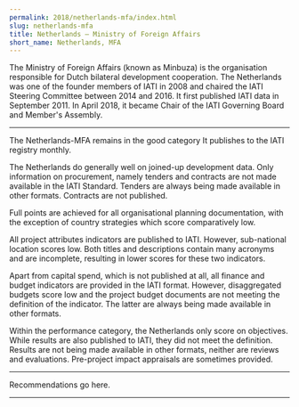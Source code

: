 ```yaml
---
permalink: 2018/netherlands-mfa/index.html
slug: netherlands-mfa
title: Netherlands – Ministry of Foreign Affairs 
short_name: Netherlands, MFA
---
```


The Ministry of Foreign Affairs (known as Minbuza) is the organisation responsible for Dutch bilateral development cooperation. The Netherlands was one of the founder members of IATI in 2008 and chaired the IATI Steering Committee between 2014 and 2016. It first published IATI data in September 2011. In April 2018, it became Chair of the IATI Governing Board and Member's Assembly.

---

The Netherlands-MFA remains in the good category 
It publishes to the IATI registry monthly.

The Netherlands do generally well on joined-up development data. Only information on procurement, namely tenders and contracts are not made available in the IATI Standard. Tenders are always being made available in other formats. Contracts are not published. 

Full points are achieved for all organisational planning documentation, with the exception of country strategies which score comparatively low. 

All project attributes indicators are published to IATI. However, sub-national location scores low. Both titles and descriptions contain many acronyms and are incomplete, resulting in lower scores for these two indicators.  

Apart from capital spend, which is not published at all, all finance and budget indicators are provided in the IATI format. However, disaggregated budgets score low and the project budget documents are not meeting the definition of the indicator. The latter are always being made available in other formats. 

Within the performance category, the Netherlands only score on objectives. While results are also published to IATI, they did not meet the definition. Results are not being made available in other formats, neither are reviews and evaluations. Pre-project impact appraisals are sometimes provided. 

---

Recommendations go here.

---
